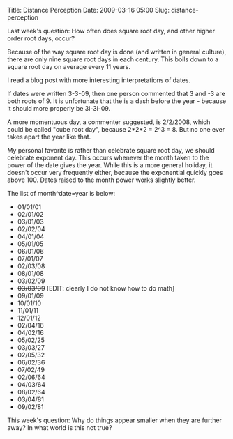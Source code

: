 Title: Distance Perception
Date: 2009-03-16 05:00
Slug: distance-perception

Last week's question: How often does square root day, and other higher
order root days, occur?

Because of the way square root day is done (and written in general
culture), there are only nine square root days in each century. This
boils down to a square root day on average every 11 years.

I read a blog post with more interesting interpretations of dates.

If dates were written 3-3-09, then one person commented that 3 and -3
are both roots of 9. It is unfortunate that the is a dash before the
year - because it should more properly be 3i-3i-09.

A more momentuous day, a commenter suggested, is 2/2/2008, which could
be called "cube root day", because 2\*2\*2 = 2\^3 = 8. But no one ever
takes apart the year like that.

My personal favorite is rather than celebrate square root day, we should
celebrate exponent day. This occurs whenever the month taken to the
power of the date gives the year. While this is a more general holiday,
it doesn't occur very frequently either, because the exponential quickly
goes above 100. Dates raised to the month power works slightly better.

The list of month\^date=year is below:

-   01/01/01
-   02/01/02
-   03/01/03
-   02/02/04
-   04/01/04
-   05/01/05
-   06/01/06
-   07/01/07
-   02/03/08
-   08/01/08
-   03/02/09
-   <span style="text-decoration:line-through;">03/03/09</span> [EDIT:
    clearly I do not know how to do math]
-   09/01/09
-   10/01/10
-   11/01/11
-   12/01/12
-   02/04/16
-   04/02/16
-   05/02/25
-   03/03/27
-   02/05/32
-   06/02/36
-   07/02/49
-   02/06/64
-   04/03/64
-   08/02/64
-   03/04/81
-   09/02/81

This week's question: Why do things appear smaller when they are further
away? In what world is this not true?

